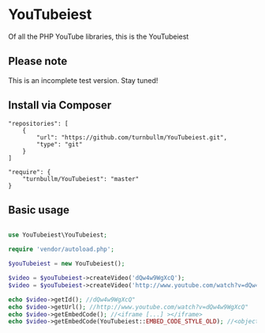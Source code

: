# YouTubeiest

Of all the PHP YouTube libraries, this is the YouTubeiest

## Please note

This is an incomplete test version. Stay tuned!

## Install via Composer

```
"repositories": [
    {
        "url": "https://github.com/turnbullm/YouTubeiest.git",
        "type": "git"
    }
]
```

```
"require": {
    "turnbullm/YouTubeiest": "master"
}
```

## Basic usage

```php

use YouTubeiest\YouTubeiest;

require 'vendor/autoload.php';

$youTubeiest = new YouTubeiest();

$video = $youTubeiest->createVideo('dQw4w9WgXcQ');
$video = $youTubeiest->createVideo('http://www.youtube.com/watch?v=dQw4w9WgXcQ');

echo $video->getId(); //dQw4w9WgXcQ"
echo $video->getUrl(); //http://www.youtube.com/watch?v=dQw4w9WgXcQ"
echo $video->getEmbedCode(); //<iframe [...] ></iframe>
echo $video->getEmbedCode(YouTubeiest::EMBED_CODE_STYLE_OLD); //<object [...] ></object>

```
